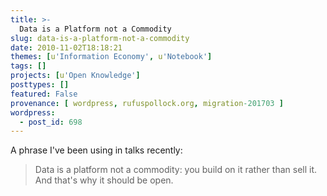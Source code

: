 ```yaml
---
title: >-
  Data is a Platform not a Commodity
slug: data-is-a-platform-not-a-commodity
date: 2010-11-02T18:18:21
themes: [u'Information Economy', u'Notebook']
tags: []
projects: [u'Open Knowledge']
posttypes: []
featured: False
provenance: [ wordpress, rufuspollock.org, migration-201703 ]
wordpress:
  - post_id: 698
---
```


A phrase I've been using in talks recently:

> Data is a platform not a commodity: you build on it rather than sell it. And that's why it should be open.

